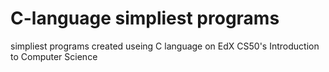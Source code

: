 # C-language simpliest programs
simpliest programs created useing C language on EdX CS50's Introduction to Computer Science
